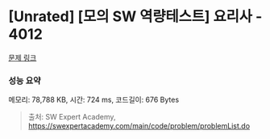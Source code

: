 # [Unrated] [모의 SW 역량테스트] 요리사 - 4012 

[문제 링크](https://swexpertacademy.com/main/code/problem/problemDetail.do?contestProbId=AWIeUtVakTMDFAVH) 

### 성능 요약

메모리: 78,788 KB, 시간: 724 ms, 코드길이: 676 Bytes



> 출처: SW Expert Academy, https://swexpertacademy.com/main/code/problem/problemList.do